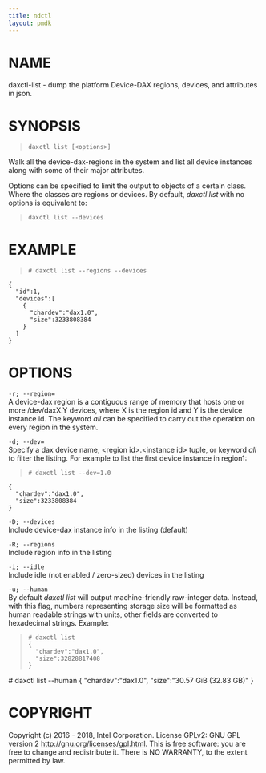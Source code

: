```yaml
---
title: ndctl
layout: pmdk
---
```


NAME
====

daxctl-list - dump the platform Device-DAX regions, devices, and attributes in json.

SYNOPSIS
========

>     daxctl list [<options>]

Walk all the device-dax-regions in the system and list all device instances along with some of their major attributes.

Options can be specified to limit the output to objects of a certain class. Where the classes are regions or devices. By default, *daxctl list* with no options is equivalent to:

>     daxctl list --devices

EXAMPLE
=======

>     # daxctl list --regions --devices

    {
      "id":1,
      "devices":[
        {
          "chardev":"dax1.0",
          "size":3233808384
        }
      ]
    }

OPTIONS
=======

`-r; --region=`  
A device-dax region is a contiguous range of memory that hosts one or more /dev/daxX.Y devices, where X is the region id and Y is the device instance id. The keyword *all* can be specified to carry out the operation on every region in the system.

`-d; --dev=`  
Specify a dax device name, &lt;region id&gt;.&lt;instance id&gt; tuple, or keyword *all* to filter the listing. For example to list the first device instance in region1:

>     # daxctl list --dev=1.0

    {
      "chardev":"dax1.0",
      "size":3233808384
    }

`-D; --devices`  
Include device-dax instance info in the listing (default)

`-R; --regions`  
Include region info in the listing

`-i; --idle`  
Include idle (not enabled / zero-sized) devices in the listing

`-u; --human`  
By default *daxctl list* will output machine-friendly raw-integer data. Instead, with this flag, numbers representing storage size will be formatted as human readable strings with units, other fields are converted to hexadecimal strings. Example:

>     # daxctl list
>     {
>       "chardev":"dax1.0",
>       "size":32828817408
>     }

\# daxctl list --human { "chardev":"dax1.0", "size":"30.57 GiB (32.83 GB)" }

COPYRIGHT
=========

Copyright (c) 2016 - 2018, Intel Corporation. License GPLv2: GNU GPL version 2 <http://gnu.org/licenses/gpl.html>. This is free software: you are free to change and redistribute it. There is NO WARRANTY, to the extent permitted by law.
